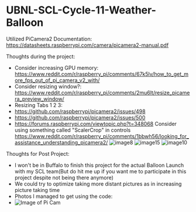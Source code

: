 # UBNL-SCL-Cycle-11-Weather-Balloon

Utilized PiCamera2 Documentation: https://datasheets.raspberrypi.com/camera/picamera2-manual.pdf


Thoughts during the project: 

* Consider increasing GPU memory: https://www.reddit.com/r/raspberry_pi/comments/67k5lv/how_to_get_more_fps_out_of_pi_camera_v2_with/
* Consider resizing window?: https://www.reddit.com/r/raspberry_pi/comments/2mu6lt/resize_picamera_preview_window/
* Resizing Tabs 1 2 3: 
* https://github.com/raspberrypi/picamera2/issues/498
* https://github.com/raspberrypi/picamera2/issues/500
* https://forums.raspberrypi.com/viewtopic.php?t=348068
Consider using something called "ScalerCrop" in controls
https://www.reddit.com/r/raspberry_pi/comments/1bbwh56/looking_for_assistance_understanding_picamera2/
![image8](https://github.com/Ethan43443/UBNL-SCL-Cycle-11-Weather-Balloon/assets/125399829/4a2f5a45-ae3b-4753-98a2-07b69e74aa0a)
![image15](https://github.com/Ethan43443/UBNL-SCL-Cycle-11-Weather-Balloon/assets/125399829/e9cecfdd-0629-4224-a6ca-c7930164da5d)
![image10](https://github.com/Ethan43443/UBNL-SCL-Cycle-11-Weather-Balloon/assets/125399829/ade93811-f08b-4945-8ea6-f3688717040d)

Thoughts for Post Project: 
- I won't be in Buffalo to finish this project for the actual Balloon Launch with my SCL team(But do hit me up if you want me to participate in this project despite not being there anymore)
- We could try to optimize taking more distant pictures as in increasing picture taking time
-   Photos I managed to get using the code:
-   ![Image of Pi Cam](https://github.com/user-attachments/assets/5b4d8248-68b2-4568-91ea-ebd0d74c1839)
